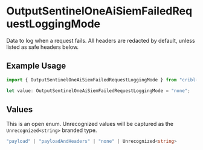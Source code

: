 # OutputSentinelOneAiSiemFailedRequestLoggingMode

Data to log when a request fails. All headers are redacted by default, unless listed as safe headers below.

## Example Usage

```typescript
import { OutputSentinelOneAiSiemFailedRequestLoggingMode } from "cribl-control-plane/models";

let value: OutputSentinelOneAiSiemFailedRequestLoggingMode = "none";
```

## Values

This is an open enum. Unrecognized values will be captured as the `Unrecognized<string>` branded type.

```typescript
"payload" | "payloadAndHeaders" | "none" | Unrecognized<string>
```